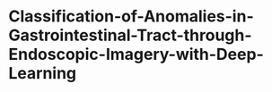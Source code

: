 # Classification-of-Anomalies-in-Gastrointestinal-Tract-through-Endoscopic-Imagery-with-Deep-Learning